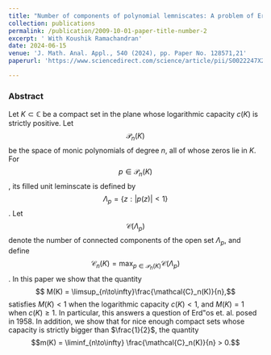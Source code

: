 ```yaml
---
title: "Number of components of polynomial lemniscates: A problem of Erdös, Herzog, and Piranian"
collection: publications
permalink: /publication/2009-10-01-paper-title-number-2
excerpt: ' With Koushik Ramachandran'
date: 2024-06-15
venue: 'J. Math. Anal. Appl., 540 (2024), pp. Paper No. 128571,21'
paperurl: 'https://www.sciencedirect.com/science/article/pii/S0022247X24004931'

---
```

### Abstract

Let $K\subset\mathbb{C}$ be a compact set in the plane whose logarithmic capacity $c(K)$ is strictly positive. Let $$\mathcal{P}_n(K)$$ be the space of monic polynomials of degree $n$, all of whose zeros lie in $K$. For $$p \in {\mathcal{P}}_n(K)$$, its filled unit leminscate is defined by $$\Lambda_p = \{ z: |p(z)| < 1 \}$$. Let $$\mathcal{C}(\Lambda_p)$$ denote the number of connected components of the open set $\Lambda_p,$ and define $$\mathscr{C}_n(K) = \max_{p\in \mathscr{P}_n(K)}\mathcal{C}(\Lambda_p)$$. In this paper we show that the quantity 
$$ M(K) = \limsup_{n\to\infty}\frac{\mathcal{C}_n(K)}{n},$$
satisfies $M(K) < 1$ when the logarithmic capacity $c(K) < 1,$ and  $M(K) = 1$ when $c(K)\geq 1.$ In particular, this answers a question of Erd\"os et. al. posed in $1958$. In addition, we show that for nice enough compact sets whose capacity is strictly bigger than $\frac{1}{2}$, the quantity $$m(K) = \liminf_{n\to\infty} \frac{\mathcal{C}_n(K)}{n} > 0.$$

